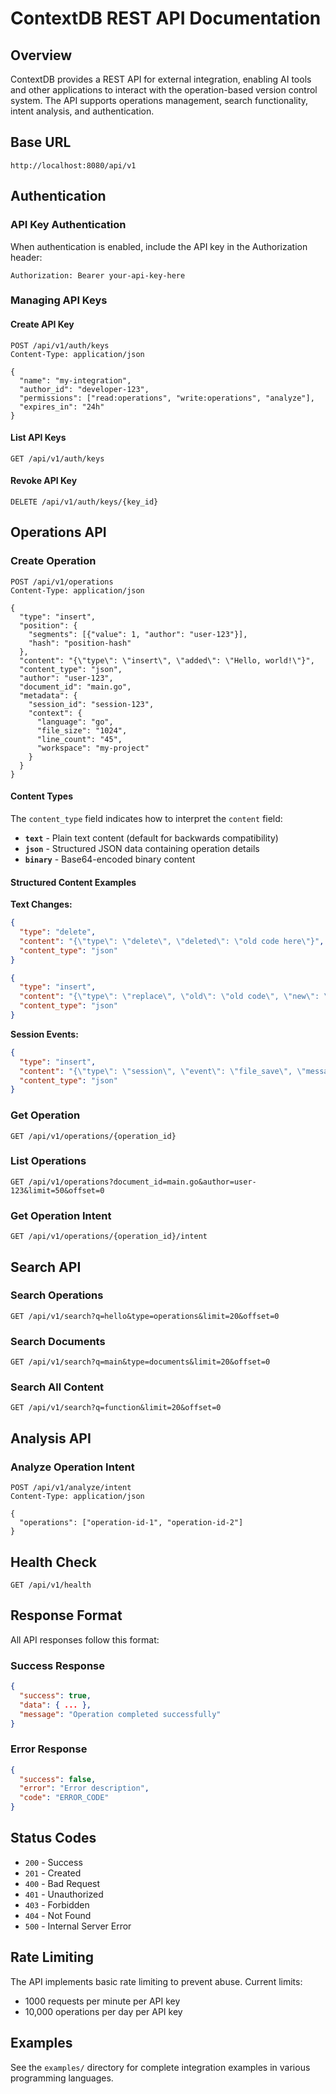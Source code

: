 # ContextDB REST API Documentation

## Overview

ContextDB provides a REST API for external integration, enabling AI tools and other applications to interact with the operation-based version control system. The API supports operations management, search functionality, intent analysis, and authentication.

## Base URL

```
http://localhost:8080/api/v1
```

## Authentication

### API Key Authentication

When authentication is enabled, include the API key in the Authorization header:

```
Authorization: Bearer your-api-key-here
```

### Managing API Keys

#### Create API Key
```http
POST /api/v1/auth/keys
Content-Type: application/json

{
  "name": "my-integration",
  "author_id": "developer-123",
  "permissions": ["read:operations", "write:operations", "analyze"],
  "expires_in": "24h"
}
```

#### List API Keys
```http
GET /api/v1/auth/keys
```

#### Revoke API Key
```http
DELETE /api/v1/auth/keys/{key_id}
```

## Operations API

### Create Operation
```http
POST /api/v1/operations
Content-Type: application/json

{
  "type": "insert",
  "position": {
    "segments": [{"value": 1, "author": "user-123"}],
    "hash": "position-hash"
  },
  "content": "{\"type\": \"insert\", \"added\": \"Hello, world!\"}",
  "content_type": "json",
  "author": "user-123",
  "document_id": "main.go",
  "metadata": {
    "session_id": "session-123",
    "context": {
      "language": "go",
      "file_size": "1024",
      "line_count": "45",
      "workspace": "my-project"
    }
  }
}
```

#### Content Types

The `content_type` field indicates how to interpret the `content` field:

- **`text`** - Plain text content (default for backwards compatibility)
- **`json`** - Structured JSON data containing operation details
- **`binary`** - Base64-encoded binary content

#### Structured Content Examples

**Text Changes:**
```json
{
  "type": "delete",
  "content": "{\"type\": \"delete\", \"deleted\": \"old code here\"}",
  "content_type": "json"
}
```

```json
{
  "type": "insert", 
  "content": "{\"type\": \"replace\", \"old\": \"old code\", \"new\": \"new code\"}",
  "content_type": "json"
}
```

**Session Events:**
```json
{
  "type": "insert",
  "content": "{\"type\": \"session\", \"event\": \"file_save\", \"message\": \"Saved main.go\"}",
  "content_type": "json"
}
```

### Get Operation
```http
GET /api/v1/operations/{operation_id}
```

### List Operations
```http
GET /api/v1/operations?document_id=main.go&author=user-123&limit=50&offset=0
```

### Get Operation Intent
```http
GET /api/v1/operations/{operation_id}/intent
```

## Search API

### Search Operations
```http
GET /api/v1/search?q=hello&type=operations&limit=20&offset=0
```

### Search Documents
```http
GET /api/v1/search?q=main&type=documents&limit=20&offset=0
```

### Search All Content
```http
GET /api/v1/search?q=function&limit=20&offset=0
```

## Analysis API

### Analyze Operation Intent
```http
POST /api/v1/analyze/intent
Content-Type: application/json

{
  "operations": ["operation-id-1", "operation-id-2"]
}
```

## Health Check

```http
GET /api/v1/health
```

## Response Format

All API responses follow this format:

### Success Response
```json
{
  "success": true,
  "data": { ... },
  "message": "Operation completed successfully"
}
```

### Error Response
```json
{
  "success": false,
  "error": "Error description",
  "code": "ERROR_CODE"
}
```

## Status Codes

- `200` - Success
- `201` - Created
- `400` - Bad Request
- `401` - Unauthorized
- `403` - Forbidden
- `404` - Not Found
- `500` - Internal Server Error

## Rate Limiting

The API implements basic rate limiting to prevent abuse. Current limits:
- 1000 requests per minute per API key
- 10,000 operations per day per API key

## Examples

See the `examples/` directory for complete integration examples in various programming languages.